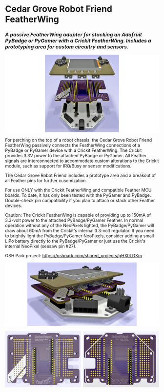 # Cedar Grove Robot Friend FeatherWing

### _A passive FeatherWing adapter for stacking an Adafruit PyBadge or PyGamer with a Crickit FeatherWing. Includes a prototyping area for custom circuitry and sensors._

![Image of Module](https://github.com/CedarGroveStudios/Robot_Friend_FeatherWing/blob/master/photos%20and%20graphics/Robot_Friend_expl_wide.png)

For perching on the top of a robot chassis, the Cedar Grove Robot Friend FeatherWing passively connects the FeatherWing connections of a PyBadge or PyGamer device with a Crickit FeatherWing. The Crickit provides 3.3V power to the attached PyBadge or PyGamer. All Feather signals are interconnected to accommodate custom alterations to the Crickit module, such as support for IRQ/Busy or sensor modifications.

The Cedar Grove Robot Friend includes a prototype area and a breakout of all Feather pins for further cusomization.

For use ONLY with the Crickit FeatherWing and compatible Feather MCU boards. To date, it has only been tested with the PyGamer and PyBadge. Double-check pin compatibility if you plan to attach or stack other Feather devices.

Caution: The Crickit FeatherWing is capable of providing up to 150mA of 3.3-volt power to the attached PyBadge/PyGamer Feather. In normal operation without any of the NeoPixels lighted, the PyBadge/PyGamer will draw about 60mA from the Crickit's internal 3.3-volt regulator. If you need to brightly light the PyBadge/PyGamer NeoPixels, consider adding a small LiPo battery directly to the PyBadge/PyGamer or just use the Crickit's internal NeoPixel (seesaw pin #27).

OSH Park project: https://oshpark.com/shared_projects/gHX0LDKm

![Image of Module](https://github.com/CedarGroveStudios/Robot_Friend_FeatherWing/blob/master/photos%20and%20graphics/Robot_Friend_glam_wide.png)

![Image of Module](https://github.com/CedarGroveStudios/Robot_Friend_FeatherWing/blob/master/photos%20and%20graphics/Robot_Friend_PCB_combo.png)

